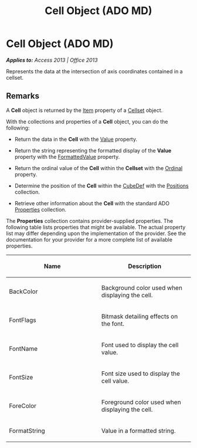 ﻿---
title: Cell Object (ADO MD)
TOCTitle: Cell Object (ADO MD)
ms:assetid: b9d00b71-1f40-5bd1-4b89-fbdb59c552ba
ms:mtpsurl: https://msdn.microsoft.com/en-us/library/JJ249892(v=office.15)
ms:contentKeyID: 48547356
ms.date: 09/18/2015
mtps_version: v=office.15
---

# Cell Object (ADO MD)


_**Applies to:** Access 2013 | Office 2013_

Represents the data at the intersection of axis coordinates contained in a cellset.

## Remarks

A **Cell** object is returned by the [Item](item-property-ado-md-cellset.md) property of a [Cellset](cellset-object-ado-md.md) object.

With the collections and properties of a **Cell** object, you can do the following:

  - Return the data in the **Cell** with the [Value](value-property-ado-md.md) property.

  - Return the string representing the formatted display of the **Value** property with the [FormattedValue](formattedvalue-property-ado-md.md) property.

  - Return the ordinal value of the **Cell** within the **Cellset** with the [Ordinal](ordinal-property-ado-md-cell.md) property.

  - Determine the position of the **Cell** within the [CubeDef](cubedef-object-ado-md.md) with the [Positions](positions-collection-ado-md.md) collection.

  - Retrieve other information about the **Cell** with the standard ADO [Properties](properties-collection-ado.md) collection.

The **Properties** collection contains provider-supplied properties. The following table lists properties that might be available. The actual property list may differ depending upon the implementation of the provider. See the documentation for your provider for a more complete list of available properties.

<table>
<colgroup>
<col style="width: 50%" />
<col style="width: 50%" />
</colgroup>
<thead>
<tr class="header">
<th><p>Name</p></th>
<th><p>Description</p></th>
</tr>
</thead>
<tbody>
<tr class="odd">
<td><p>BackColor</p></td>
<td><p>Background color used when displaying the cell.</p></td>
</tr>
<tr class="even">
<td><p>FontFlags</p></td>
<td><p>Bitmask detailing effects on the font.</p></td>
</tr>
<tr class="odd">
<td><p>FontName</p></td>
<td><p>Font used to display the cell value.</p></td>
</tr>
<tr class="even">
<td><p>FontSize</p></td>
<td><p>Font size used to display the cell value.</p></td>
</tr>
<tr class="odd">
<td><p>ForeColor</p></td>
<td><p>Foreground color used when displaying the cell.</p></td>
</tr>
<tr class="even">
<td><p>FormatString</p></td>
<td><p>Value in a formatted string.</p></td>
</tr>
</tbody>
</table>

